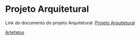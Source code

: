 # Projeto Arquitetural #


Link do documento do projeto Arquitetural: [Projeto Arquitetural](http://pyfinancial.googlecode.com/files/Arquitetura2.doc)








[Artefatos](artefatos.md)